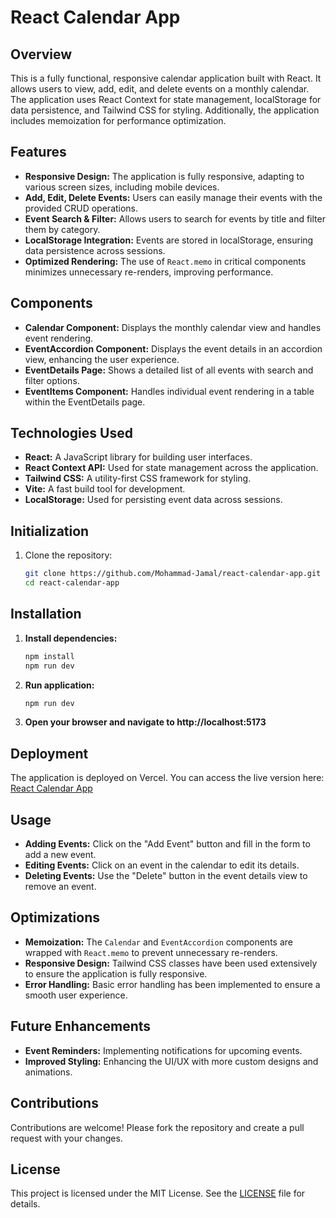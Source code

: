 # React Calendar App

## Overview

This is a fully functional, responsive calendar application built with React. It allows users to view, add, edit, and delete events on a monthly calendar. The application uses React Context for state management, localStorage for data persistence, and Tailwind CSS for styling. Additionally, the application includes memoization for performance optimization.

## Features

- **Responsive Design:** The application is fully responsive, adapting to various screen sizes, including mobile devices.
- **Add, Edit, Delete Events:** Users can easily manage their events with the provided CRUD operations.
- **Event Search & Filter:** Allows users to search for events by title and filter them by category.
- **LocalStorage Integration:** Events are stored in localStorage, ensuring data persistence across sessions.
- **Optimized Rendering:** The use of `React.memo` in critical components minimizes unnecessary re-renders, improving performance.

## Components

- **Calendar Component:** Displays the monthly calendar view and handles event rendering.
- **EventAccordion Component:** Displays the event details in an accordion view, enhancing the user experience.
- **EventDetails Page:** Shows a detailed list of all events with search and filter options.
- **EventItems Component:** Handles individual event rendering in a table within the EventDetails page.

## Technologies Used

- **React:** A JavaScript library for building user interfaces.
- **React Context API:** Used for state management across the application.
- **Tailwind CSS:** A utility-first CSS framework for styling.
- **Vite:** A fast build tool for development.
- **LocalStorage:** Used for persisting event data across sessions.

## Initialization

1. Clone the repository:

   ```bash
   git clone https://github.com/Mohammad-Jamal/react-calendar-app.git
   cd react-calendar-app
   ```
## Installation

1. **Install dependencies:**

   ```bash
   npm install
   npm run dev
   ```
1. **Run application:**

   ```bash
   npm run dev
   ```
3. **Open your browser and navigate to http://localhost:5173**

## Deployment

The application is deployed on Vercel. You can access the live version here: [React Calendar App](https://your-vercel-link.vercel.app)

## Usage

- **Adding Events:** Click on the "Add Event" button and fill in the form to add a new event.
- **Editing Events:** Click on an event in the calendar to edit its details.
- **Deleting Events:** Use the "Delete" button in the event details view to remove an event.

## Optimizations

- **Memoization:** The `Calendar` and `EventAccordion` components are wrapped with `React.memo` to prevent unnecessary re-renders.
- **Responsive Design:** Tailwind CSS classes have been used extensively to ensure the application is fully responsive.
- **Error Handling:** Basic error handling has been implemented to ensure a smooth user experience.

## Future Enhancements

- **Event Reminders:** Implementing notifications for upcoming events.
- **Improved Styling:** Enhancing the UI/UX with more custom designs and animations.

## Contributions

Contributions are welcome! Please fork the repository and create a pull request with your changes.

## License

This project is licensed under the MIT License. See the [LICENSE](LICENSE) file for details.

